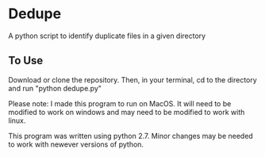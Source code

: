 # Dedupe
A python script to identify duplicate files in a given directory

## To Use
Download or clone the repository. Then, in your terminal, cd to the directory and run "python dedupe.py"

Please note: I made this program to run on MacOS. It will need to be modified to work on windows and may need to be modified to work with linux.

This program was written using python 2.7. Minor changes may be needed to work with newever versions of python.

